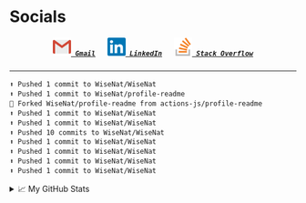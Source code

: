 <!--About Me--->


<!--Tools/Languages--->


<!--Contacts--->
<h1> Socials </h1>
<h5 align="center">
	<code><a href="mailto:nathan88wise@gmail.com"><img alt="Gmail" width=32 src="res/gmail.svg"> Gmail</a></code>
	&emsp;
	<code><a href="https://www.linkedin.com/in/nathan-w-5592ba1b5/" title="LinkedIn Profile"><img alt="LinkedIn" width=32 src="res/linkedin.svg"> LinkedIn</a></code>
	&emsp;
	<code><a href="https://stackoverflow.com/users/11125378/wisenat" title="Stack Overflow Profile"><img alt="Stack Overflow" width=32 src="res/stackoverflow.svg"> Stack Overflow</a></code>
</h5>

---

<!--GitHub Recent Activity--->

```markdown
⬆️ Pushed 1 commit to WiseNat/WiseNat
⬆️ Pushed 1 commit to WiseNat/profile-readme
🍴 Forked WiseNat/profile-readme from actions-js/profile-readme
⬆️ Pushed 1 commit to WiseNat/WiseNat
⬆️ Pushed 1 commit to WiseNat/WiseNat
⬆️ Pushed 10 commits to WiseNat/WiseNat
⬆️ Pushed 1 commit to WiseNat/WiseNat
⬆️ Pushed 1 commit to WiseNat/WiseNat
⬆️ Pushed 1 commit to WiseNat/WiseNat
⬆️ Pushed 1 commit to WiseNat/WiseNat
```

<!--GitHub Stats--->
<details>
	<summary>📈 My GitHub Stats</summary>
	<p align="center">
		<a href="https://github.com/anuraghazra/github-readme-stats">
			<img align="center" src="https://github-readme-stats.vercel.app/api?username=WiseNat&count_private=true&show_icons=true&title_color=009356&icon_color=75B79A" />
		</a>
	</p>
</details>

<!--**WiseNat/WiseNat** is a ✨ _special_ ✨ repository because its `README.md` (this file) appears on your GitHub profile.-->
